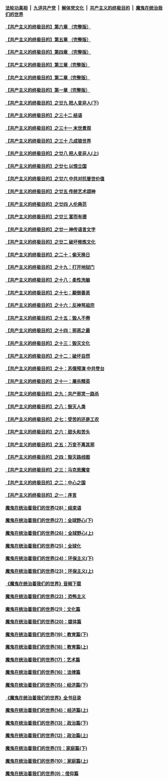####  [法轮功真相](../../../../basic/blob/master/README.md?t=12081401) &nbsp;|&nbsp; [九评共产党](../../../../9ping.md/blob/master/README.md?t=12081401) &nbsp;|&nbsp; [解体党文化](../../../../jtdwh.md/blob/master/README.md?t=12081401)  &nbsp;|&nbsp; [共产主义的终极目的](../../../../gczydzjmd.md/blob/master/README.md?t=12081401) &nbsp;|&nbsp; [魔鬼在统治我们的世界](../../../../mgztzwmdsj.md/blob/master/README.md?t=12081401) 

#### [【共产主义的终极目的】第六章 （完整版）](../pages/nsc422/n11428913.md?t=12081401) 

#### [【共产主义的终极目的】第五章 （完整版）](../pages/nsc422/n11428912.md?t=12081401) 

#### [【共产主义的终极目的】第四章 （完整版）](../pages/nsc422/n11428907.md?t=12081401) 

#### [【共产主义的终极目的】第三章（完整版）](../pages/nsc422/n11428848.md?t=12081401) 

#### [【共产主义的终极目的】第二章（完整版）](../pages/nsc422/n11428831.md?t=12081401) 

#### [【共产主义的终极目的】第一章（完整版）](../pages/nsc422/n11417651.md?t=12081401) 

#### [【共产主义的终极目的】之廿九 把人变非人(下)](../pages/nsc422/n11344140.md?t=12081401) 

#### [【共产主义的终极目的】之三十二 结语](../pages/nsc422/n11360535.md?t=12081401) 

#### [【共产主义的终极目的】之三十一 末世景观](../pages/nsc422/n11351129.md?t=12081401) 

#### [【共产主义的终极目的】之三十 几成狼世界](../pages/nsc422/n11348280.md?t=12081401) 

#### [【共产主义的终极目的】之廿八 把人变非人(上)](../pages/nsc422/n11340492.md?t=12081401) 

#### [【共产主义的终极目的】之廿七 以恨立国](../pages/nsc422/n11336944.md?t=12081401) 

#### [【共产主义的终极目的】之廿六 中共对抗普世价值](../pages/nsc422/n11324785.md?t=12081401) 

#### [【共产主义的终极目的】之廿五 传统艺术颂神](../pages/nsc422/n11296396.md?t=12081401) 

#### [【共产主义的终极目的】之廿四 人伦典范](../pages/nsc422/n11296397.md?t=12081401) 

#### [【共产主义的终极目的】之廿三 富而有德](../pages/nsc422/n11283598.md?t=12081401) 

#### [【共产主义的终极目的】之廿一 神传语言文字](../pages/nsc422/n11263265.md?t=12081401) 

#### [【共产主义的终极目的】之廿二 破坏修炼文化](../pages/nsc422/n11245728.md?t=12081401) 

#### [【共产主义的终极目的】之二十：偷天换日](../pages/nsc422/n11238846.md?t=12081401) 

#### [【共产主义的终极目的】之十九：打开地狱门](../pages/nsc422/n11206376.md?t=12081401) 

#### [【共产主义的终极目的】之十八：柔性洗脑](../pages/nsc422/n11199994.md?t=12081401) 

#### [【共产主义的终极目的】之十七：颠倒善恶](../pages/nsc422/n11179782.md?t=12081401) 

#### [【共产主义的终极目的】之十六：反神骂祖宗](../pages/nsc422/n11166798.md?t=12081401) 

#### [【共产主义的终极目的】之十五：毁人不倦](../pages/nsc422/n11166792.md?t=12081401) 

#### [【共产主义的终极目的】之十四：邪恶之最](../pages/nsc422/n11150249.md?t=12081401) 

#### [【共产主义的终极目的】之十三：毁灭文化](../pages/nsc422/n11135227.md?t=12081401) 

#### [【共产主义的终极目的】之十二：破坏自然](../pages/nsc422/n11135214.md?t=12081401) 

#### [【共产主义的终极目的】之十：苏俄预演 中共登台](../pages/nsc422/n11118424.md?t=12081401) 

#### [【共产主义的终极目的】之十一：屠杀精英](../pages/nsc422/n11118442.md?t=12081401) 

#### [【共产主义的终极目的】之九：共产邪灵一路杀](../pages/nsc422/n11114139.md?t=12081401) 

#### [【共产主义的终极目的】之八：毁灭人类](../pages/nsc422/n11108503.md?t=12081401) 

#### [【共产主义的终极目的】之七：受苦的还是工农](../pages/nsc422/n11101809.md?t=12081401) 

#### [【共产主义的终极目的】之六：甜头和苦头](../pages/nsc422/n11096971.md?t=12081401) 

#### [【共产主义的终极目的】之五：万变不离其邪](../pages/nsc422/n11091285.md?t=12081401) 

#### [【共产主义的终极目的】之四：毁灭路线图](../pages/nsc422/n11086284.md?t=12081401) 

#### [【共产主义的终极目的】之三：马克思魔变](../pages/nsc422/n11061941.md?t=12081401) 

#### [【共产主义的终极目的】之二：中心之国](../pages/nsc422/n11047728.md?t=12081401) 

#### [【共产主义的终极目的】之一：序言](../pages/nsc422/n11086077.md?t=12081401) 

#### [魔鬼在统治着我们的世界(28)：结束语](../pages/nsc422/n10936246.md?t=12081401) 

#### [魔鬼在统治着我们的世界(27)：全球野心(下)](../pages/nsc422/n10928319.md?t=12081401) 

#### [魔鬼在统治着我们的世界(26)：全球野心(上)](../pages/nsc422/n10900318.md?t=12081401) 

#### [魔鬼在统治着我们的世界(25)：全球化](../pages/nsc422/n10788205.md?t=12081401) 

#### [魔鬼在统治着我们的世界(24)：环保主义(下)](../pages/nsc422/n10695307.md?t=12081401) 

#### [魔鬼在统治着我们的世界(23)：环保主义(上)](../pages/nsc422/n10688613.md?t=12081401) 

#### [《魔鬼在统治着我们的世界》音频下载](../pages/nsc422/n10635553.md?t=12081401) 

#### [魔鬼在统治着我们的世界(22)：恐怖主义](../pages/nsc422/n10614727.md?t=12081401) 

#### [魔鬼在统治着我们的世界(21)：文化篇](../pages/nsc422/n10597706.md?t=12081401) 

#### [魔鬼在统治着我们的世界(20)：媒体篇](../pages/nsc422/n10586579.md?t=12081401) 

#### [魔鬼在统治着我们的世界(19)：教育篇(下)](../pages/nsc422/n10564808.md?t=12081401) 

#### [魔鬼在统治着我们的世界(18)：教育篇(上)](../pages/nsc422/n10526970.md?t=12081401) 

#### [魔鬼在统治着我们的世界(17)：艺术篇](../pages/nsc422/n10499093.md?t=12081401) 

#### [魔鬼在统治着我们的世界(16)：法律篇](../pages/nsc422/n10485969.md?t=12081401) 

#### [魔鬼在统治着我们的世界(15)：经济篇(下)](../pages/nsc422/n10469975.md?t=12081401) 

#### [《魔鬼在统治着我们的世界》全书目录](../pages/nsc422/n10464261.md?t=12081401) 

#### [魔鬼在统治着我们的世界(14)：经济篇(上)](../pages/nsc422/n10457370.md?t=12081401) 

#### [魔鬼在统治着我们的世界(13)：政治篇(下)](../pages/nsc422/n10448270.md?t=12081401) 

#### [魔鬼在统治着我们的世界(12)：政治篇(上)](../pages/nsc422/n10444576.md?t=12081401) 

#### [魔鬼在统治着我们的世界(11)：家庭篇(下)](../pages/nsc422/n10440961.md?t=12081401) 

#### [魔鬼在统治着我们的世界(10)：家庭篇(上)](../pages/nsc422/n10435448.md?t=12081401) 

#### [魔鬼在统治着我们的世界(9)：信仰篇](../pages/nsc422/n10432159.md?t=12081401) 

